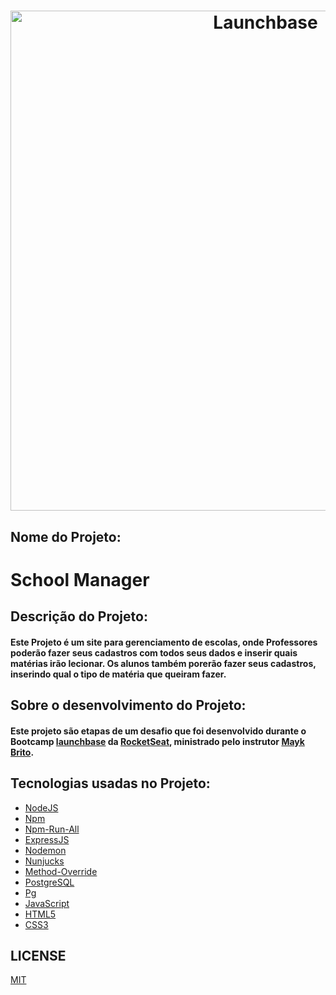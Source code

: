<h1 align="center">
    <img alt="Launchbase" src="https://github.com/gibifyOfficial/School-Manager/blob/master/public/assets/school-manager.png" width="800px"/>
</h1>

 ## Nome do Projeto:
 # School Manager
 ## Descrição do Projeto:
 #### Este Projeto é um site para gerenciamento de escolas, onde Professores poderão fazer seus cadastros com todos seus dados e inserir quais matérias irão lecionar. Os alunos também porerão fazer seus cadastros, inserindo qual o tipo de matéria que queiram fazer.
 ## Sobre o desenvolvimento do Projeto:
 #### Este projeto são etapas de um desafio que foi desenvolvido durante o Bootcamp [launchbase](https://rocketseat.com.br/launchbase) da [RocketSeat](https://rocketseat.com.br), ministrado pelo instrutor [Mayk Brito](https://github.com/maykbrito).
 ## Tecnologias usadas no Projeto:
 * [NodeJS](https://nodejs.org/en/docs/)
 * [Npm](https://www.npmjs.com/get-npm)
 * [Npm-Run-All](https://www.npmjs.com/package/npm-run-all)
 * [ExpressJS](https://expressjs.com/)
 * [Nodemon](https://nodemon.io/)
 * [Nunjucks](https://mozilla.github.io/nunjucks/templating.html)
 * [Method-Override](https://www.npmjs.com/package/method-override)
 * [PostgreSQL](https://www.postgresql.org/)
 * [Pg](https://www.npmjs.com/package/pg)
 * [JavaScript](https://www.javascript.com/)
 * [HTML5](https://developer.mozilla.org/en-US/docs/Web/Guide/HTML/HTML5)
 * [CSS3](https://developer.mozilla.org/en-US/docs/Archive/CSS3)
 
 ## LICENSE
 [MIT]()
